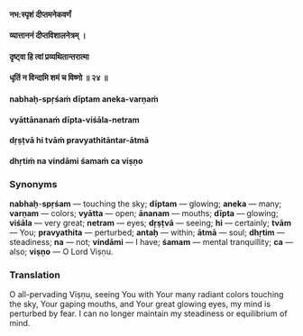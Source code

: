 #### नभ:स्पृशं दीप्तमनेकवर्णं
#### व्यात्ताननं दीप्तविशालनेत्रम् ।
#### दृष्ट्वा हि त्वां प्रव्यथितान्तरात्मा
#### धृतिं न विन्दामि शमं च विष्णो ॥ २४ ॥

#### nabhaḥ-spṛśaṁ dīptam aneka-varṇaṁ
#### vyāttānanaṁ dīpta-viśāla-netram
#### dṛṣṭvā hi tvāṁ pravyathitāntar-ātmā
#### dhṛtiṁ na vindāmi śamaṁ ca viṣṇo

### Synonyms

**nabhaḥ**-**spṛśam** — touching the sky; **dīptam** — glowing; **aneka** — many; **varṇam** — colors; **vyātta** — open; **ānanam** — mouths; **dīpta** — glowing; **viśāla** — very great; **netram** — eyes; **dṛṣṭvā** — seeing; **hi** — certainly; **tvām** — You; **pravyathita** — perturbed; **antaḥ** — within; **ātmā** — soul; **dhṛtim** — steadiness; **na** — not; **vindāmi** — I have; **śamam** — mental tranquillity; **ca** — also; **viṣṇo** — O Lord Viṣṇu.

### Translation

O all-pervading Viṣṇu, seeing You with Your many radiant colors touching the sky, Your gaping mouths, and Your great glowing eyes, my mind is perturbed by fear. I can no longer maintain my steadiness or equilibrium of mind.